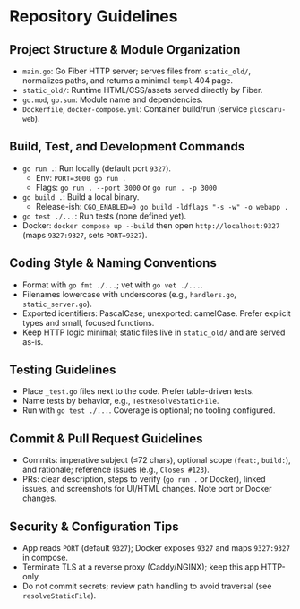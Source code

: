 # Repository Guidelines

## Project Structure & Module Organization
- `main.go`: Go Fiber HTTP server; serves files from `static_old/`, normalizes paths, and returns a minimal `templ` 404 page.
- `static_old/`: Runtime HTML/CSS/assets served directly by Fiber.
- `go.mod`, `go.sum`: Module name and dependencies.
- `Dockerfile`, `docker-compose.yml`: Container build/run (service `ploscaru-web`).

## Build, Test, and Development Commands
- `go run .`: Run locally (default port `9327`).
  - Env: `PORT=3000 go run .`
  - Flags: `go run . --port 3000` or `go run . -p 3000`
- `go build .`: Build a local binary.
  - Release-ish: `CGO_ENABLED=0 go build -ldflags "-s -w" -o webapp .`
- `go test ./...`: Run tests (none defined yet).
- Docker: `docker compose up --build` then open `http://localhost:9327` (maps `9327:9327`, sets `PORT=9327`).

## Coding Style & Naming Conventions
- Format with `go fmt ./...`; vet with `go vet ./...`.
- Filenames lowercase with underscores (e.g., `handlers.go`, `static_server.go`).
- Exported identifiers: PascalCase; unexported: camelCase. Prefer explicit types and small, focused functions.
- Keep HTTP logic minimal; static files live in `static_old/` and are served as-is.

## Testing Guidelines
- Place `_test.go` files next to the code. Prefer table-driven tests.
- Name tests by behavior, e.g., `TestResolveStaticFile`.
- Run with `go test ./...`. Coverage is optional; no tooling configured.

## Commit & Pull Request Guidelines
- Commits: imperative subject (≤72 chars), optional scope (`feat:`, `build:`), and rationale; reference issues (e.g., `Closes #123`).
- PRs: clear description, steps to verify (`go run .` or Docker), linked issues, and screenshots for UI/HTML changes. Note port or Docker changes.

## Security & Configuration Tips
- App reads `PORT` (default `9327`); Docker exposes `9327` and maps `9327:9327` in compose.
- Terminate TLS at a reverse proxy (Caddy/NGINX); keep this app HTTP-only.
- Do not commit secrets; review path handling to avoid traversal (see `resolveStaticFile`).
